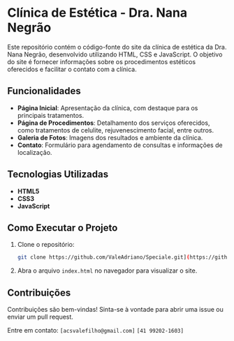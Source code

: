 # Clínica de Estética - Dra. Nana Negrão

Este repositório contém o código-fonte do site da clínica de estética da Dra. Nana Negrão, desenvolvido utilizando HTML, CSS e JavaScript. O objetivo do site é fornecer informações sobre os procedimentos estéticos oferecidos e facilitar o contato com a clínica.

## Funcionalidades

- **Página Inicial**: Apresentação da clínica, com destaque para os principais tratamentos.
- **Página de Procedimentos**: Detalhamento dos serviços oferecidos, como tratamentos de celulite, rejuvenescimento facial, entre outros.
- **Galeria de Fotos**: Imagens dos resultados e ambiente da clínica.
- **Contato**: Formulário para agendamento de consultas e informações de localização.

## Tecnologias Utilizadas

- **HTML5**
- **CSS3**
- **JavaScript**

## Como Executar o Projeto

1. Clone o repositório:
    ```bash
    git clone https://github.com/ValeAdriano/Speciale.git](https://github.com/ValeAdriano/Speciale.git)
    ```

2. Abra o arquivo `index.html` no navegador para visualizar o site.

## Contribuições

Contribuições são bem-vindas! Sinta-se à vontade para abrir uma issue ou enviar um pull request.

Entre em contato:
    ```
    [acsvalefilho@gmail.com]
    ```
    ```
    [41 99202-1603]
    ```
